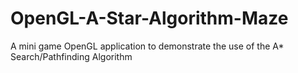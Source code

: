 # OpenGL-A-Star-Algorithm-Maze
A mini game OpenGL application to demonstrate the use of the A* Search/Pathfinding Algorithm

